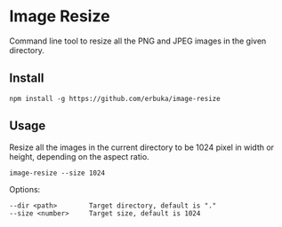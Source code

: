 # Image Resize

Command line tool to resize all the PNG and JPEG images in the given directory.

## Install

```
npm install -g https://github.com/erbuka/image-resize
```


## Usage

Resize all the images in the current directory to be 1024 pixel in width or height, depending on the aspect ratio.
```
image-resize --size 1024
```

Options:
```
--dir <path>        Target directory, default is "."
--size <number>     Target size, default is 1024
```
